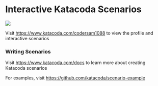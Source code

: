 # Interactive Katacoda Scenarios

[![](http://shields.katacoda.com/katacoda/codersam1088/count.svg)](https://www.katacoda.com/codersam1088 "Get your profile on Katacoda.com")

Visit https://www.katacoda.com/codersam1088 to view the profile and interactive scenarios

### Writing Scenarios
Visit https://www.katacoda.com/docs to learn more about creating Katacoda scenarios

For examples, visit https://github.com/katacoda/scenario-example
